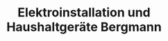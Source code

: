 ---
title: "Elektroinstallation und Haushaltgeräte Bergmann"
url: /eilenburg/elektroinstallation-und-haushaltgeraete-bergmann/
shop: Elektronik
---
